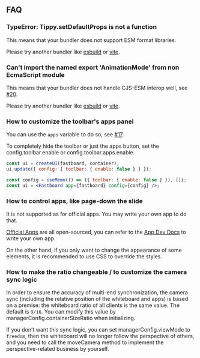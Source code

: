 ## FAQ

### TypeError: Tippy.setDefaultProps is not a function

This means that your bundler does not support ESM format libraries.

Please try another bundler like [esbuild](https://esbuild.github.io/) or [vite](https://vitejs.dev/).

### Can't import the named export 'AnimationMode' from non EcmaScript module

This means that your bundler does not handle CJS-ESM interop well, see
[#20](https://github.com/netless-io/fastboard/issues/20).

Please try another bundler like [esbuild](https://esbuild.github.io/) or [vite](https://vitejs.dev/).

### How to customize the toolbar's apps panel

You can use the `apps` variable to do so, see
[#17](https://github.com/netless-io/fastboard/issues/17).

To completely hide the toolbar or just the apps button, set the config.toolbar.enable or config.toolbar.apps.enable.

```js
const ui = createUI(fastboard, container);
ui.update({ config: { toolbar: { enable: false } } });
```

```jsx
const config = useMemo(() => ({ toolbar: { enable: false } }), []);
const ui = <Fastboard app={fastboard} config={config} />;
```

### How to control apps, like page-down the slide

It is not supported as for official apps. You may write your own app to do that.

[Official Apps](https://github.com/netless-io/netless-app) are all open-sourced,
you can refer to the [App Dev Docs](https://github.com/netless-io/window-manager/blob/master/docs/develop-app.md) to write your own app.

On the other hand, if you only want to change the appearance of some elements,
it is recommended to use CSS to override the styles.

### How to make the ratio changeable / to customize the camera sync logic

In order to ensure the accuracy of multi-end synchronization, the camera sync (including the relative position of the whiteboard and apps) is based on a premise: the whiteboard ratio of all clients is the same value. The default is `9/16`. You can modify this value by managerConfig.containerSizeRatio when initializing.

If you don't want this sync logic, you can set managerConfig.viewMode to `freedom`, then the whiteboard will no longer follow the perspective of others, and you need to call the moveCamera method to implement the perspective-related business by yourself.
